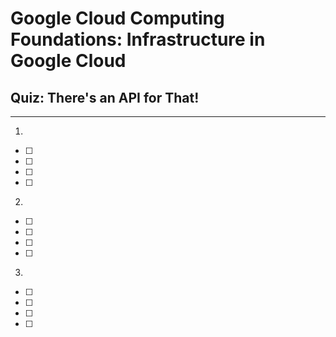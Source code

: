 # Google Cloud Computing Foundations: Infrastructure in Google Cloud
## Quiz: There's an API for That!

- - - -

1. 
- [ ] 
- [ ] 
- [ ] 
- [ ] 
> 

2. 
- [ ] 
- [ ] 
- [ ] 
- [ ] 
> 

3. 
- [ ] 
- [ ] 
- [ ] 
- [ ] 
> 




